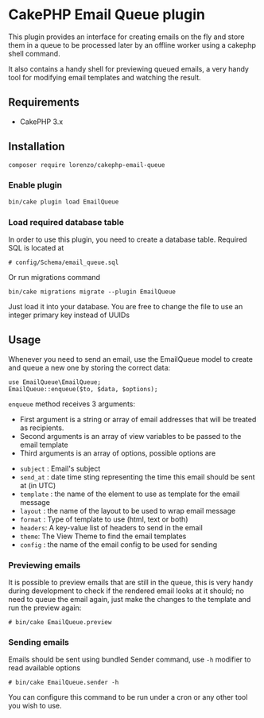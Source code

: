# CakePHP Email Queue plugin #

This plugin provides an interface for creating emails on the fly and
store them in a queue to be processed later by an offline worker using a
cakephp shell command.

It also contains a handy shell for previewing queued emails, a very handy tool for modifying
email templates and watching the result.

## Requirements ##

* CakePHP 3.x

## Installation ##

```sh
composer require lorenzo/cakephp-email-queue
```

### Enable plugin

```sh
bin/cake plugin load EmailQueue
```

### Load required database table

In order to use this plugin, you need to create a database table.
Required SQL is located at

	# config/Schema/email_queue.sql

Or run migrations command

    bin/cake migrations migrate --plugin EmailQueue
    
Just load it into your database. You are free to change the file to use an integer primary
key instead of UUIDs

## Usage

Whenever you need to send an email, use the EmailQueue model to create
and queue a new one by storing the correct data:

    use EmailQueue\EmailQueue;
    EmailQueue::enqueue($to, $data, $options);

`enqueue` method receives 3 arguments:

- First argument is a string or array of email addresses that will be treated as recipients.
- Second arguments is an array of view variables to be passed to the
  email template
- Third arguments is an array of options, possible options are
 * `subject` : Email's subject
 * `send_at` : date time sting representing the time this email should be sent at (in UTC)
 * `template` :  the name of the element to use as template for the email message
 * `layout` : the name of the layout to be used to wrap email message
 * `format` : Type of template to use (html, text or both)
 * `headers`: A key-value list of headers to send in the email
 * `theme`: The View Theme to find the email templates
 * `config` : the name of the email config to be used for sending

### Previewing emails

It is possible to preview emails that are still in the queue, this is very handy during development to check if the rendered
email looks at it should; no need to queue the email again, just make the changes to the template and run the preview again:

	# bin/cake EmailQueue.preview

### Sending emails

Emails should be sent using bundled Sender command, use `-h` modifier to
read available options

	# bin/cake EmailQueue.sender -h

You can configure this command to be run under a cron or any other tool
you wish to use.
